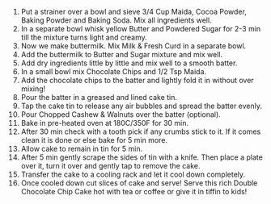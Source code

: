 1. Put a strainer over a bowl and sieve 3/4 Cup Maida, Cocoa Powder, Baking Powder and Baking Soda. Mix all ingredients well.
2. In a separate bowl whisk yellow Butter and Powdered Sugar for 2-3 min till the mixture turns light and creamy.
3. Now we make buttermilk. Mix Milk & Fresh Curd in a separate bowl.
4. Add the buttermilk to Butter and Sugar mixture and mix well.
5. Add dry ingredients little by little and mix well to a smooth batter.
6. In a small bowl mix Chocolate Chips and 1/2 Tsp Maida.
7. Add the chocolate chips to the batter and lightly fold it in without over mixing!
8. Pour the batter in a greased and lined cake tin.
9. Tap the cake tin to release any air bubbles and spread the batter evenly.
10. Pour Chopped Cashew & Walnuts over the batter (optional).
11. Bake in pre-heated oven at 180C/350F for 30 min.
12. After 30 min check with a tooth pick if any crumbs stick to it. If it comes clean it is done or else bake for 5 min more.
13. Allow cake to remain in tin for 5 min.
14. After 5 min gently scrape the sides of tin with a knife. Then place a plate over it, turn it over and gently tap to remove the cake.
15. Transfer the cake to a cooling rack and let it cool down completely.
16. Once cooled down cut slices of cake and serve! Serve this rich Double Chocolate Chip Cake hot with tea or coffee or give it in tiffin to kids!
